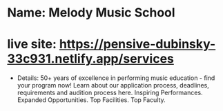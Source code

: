 # Name: Melody Music School

# live site: https://pensive-dubinsky-33c931.netlify.app/services

- Details: 50+ years of excellence in performing music education - find your program now! Learn about our application process, deadlines, requirements and audition process here. Inspiring Performances. Expanded Opportunities. Top Facilities. Top Faculty.
